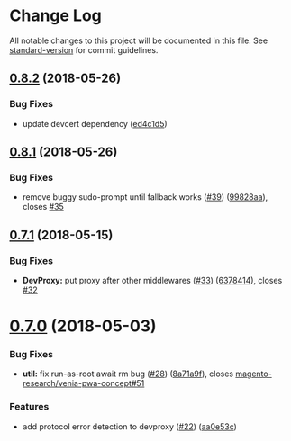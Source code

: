 # Change Log

All notable changes to this project will be documented in this file. See [standard-version](https://github.com/conventional-changelog/standard-version) for commit guidelines.

<a name="0.8.2"></a>
## [0.8.2](https://github.com/magento-research/pwa-buildpack/compare/v0.8.1...v0.8.2) (2018-05-26)


### Bug Fixes

* update devcert dependency ([ed4c1d5](https://github.com/magento-research/pwa-buildpack/commit/ed4c1d5))



<a name="0.8.1"></a>
## [0.8.1](https://github.com/magento-research/pwa-buildpack/compare/v0.7.1...v0.8.1) (2018-05-26)


### Bug Fixes

* remove buggy sudo-prompt until fallback works ([#39](https://github.com/magento-research/pwa-buildpack/issues/39)) ([99828aa](https://github.com/magento-research/pwa-buildpack/commit/99828aa)), closes [#35](https://github.com/magento-research/pwa-buildpack/issues/35)



<a name="0.7.1"></a>
## [0.7.1](https://github.com/magento-research/pwa-buildpack/compare/v0.7.0...v0.7.1) (2018-05-15)


### Bug Fixes

* **DevProxy:** put proxy after other middlewares ([#33](https://github.com/magento-research/pwa-buildpack/issues/33)) ([6378414](https://github.com/magento-research/pwa-buildpack/commit/6378414)), closes [#32](https://github.com/magento-research/pwa-buildpack/issues/32)



<a name="0.7.0"></a>
# [0.7.0](https://github.com/magento-research/pwa-buildpack/compare/v0.6.0...v0.7.0) (2018-05-03)


### Bug Fixes

* **util:** fix run-as-root await rm bug ([#28](https://github.com/magento-research/pwa-buildpack/issues/28)) ([8a71a9f](https://github.com/magento-research/pwa-buildpack/commit/8a71a9f)), closes [magento-research/venia-pwa-concept#51](https://github.com/magento-research/venia-pwa-concept/issues/51)


### Features

* add protocol error detection to devproxy ([#22](https://github.com/magento-research/pwa-buildpack/issues/22)) ([aa0e53c](https://github.com/magento-research/pwa-buildpack/commit/aa0e53c))

